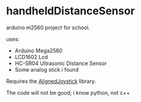 # handheldDistanceSensor
arduino m2560 project for school.

uses:
* Arduino Mega2560
* LCD1602 Lcd
* HC-SR04 Ultrasonic Distance Sensor
* Some analog stick i found

Requires the [AlignedJoystick](https://github.com/PalladinoMarco/AlignedJoystick) library.


The code will not be good; i know python, not c++
